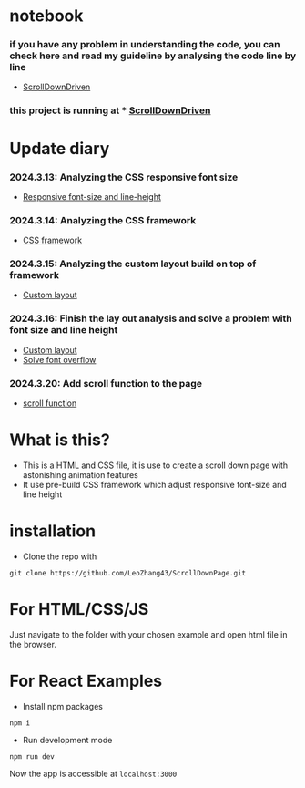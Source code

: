 # notebook
### if you have any problem in understanding the code, you can check here and read my guideline by analysing the code line by line
* [ScrollDownDriven](https://www.notion.so/ScrollDownDriven-e99cf642e67541cd8083b565a1acf478) 
### this project is running at * [ScrollDownDriven](https://leozhang43.github.io/ScrollDownPage/#snapping) 

# Update diary
### 2024.3.13: Analyzing the CSS responsive font size
* [Responsive font-size and line-height](https://sparkly-windscreen-f2a.notion.site/ScrollDownDriven-e99cf642e67541cd8083b565a1acf478) 
### 2024.3.14: Analyzing the CSS framework 
* [CSS framework](https://www.notion.so/CSS-framework-96304f818d5c47e2af05baf74f9e67e7)
### 2024.3.15: Analyzing the custom layout build on top of framework
* [Custom layout](https://www.notion.so/Custom-layout-acf94dabae83442fad601276d3381134)
### 2024.3.16: Finish the lay out analysis and solve a problem with font size and line height
* [Custom layout](https://www.notion.so/Custom-layout-acf94dabae83442fad601276d3381134)
* [Solve font overflow](https://www.notion.so/solving-the-font-size-overflow-problem-79ea6690c27b4c17a41e88a8e972e8fd)
### 2024.3.20: Add scroll function to the page
* [scroll function](https://www.notion.so/add-scrolling-function-82bc9a157c5c4baebc49712c38ba3d6c)

# What is this?
* This is a HTML and CSS file, it is use to create a scroll down page with astonishing animation features
* It use pre-build CSS framework which adjust responsive font-size and line height

# installation

* Clone the repo with
```
git clone https://github.com/LeoZhang43/ScrollDownPage.git
```

# For HTML/CSS/JS

Just navigate to the folder with your chosen example and open html file in the browser.

# For React Examples

* Install npm packages
```
npm i 
```
* Run development mode
```
npm run dev
```

Now the app is accessible at ```localhost:3000```